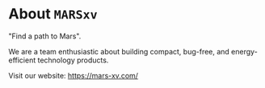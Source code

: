 # About `MARSxv`
"Find a path to Mars".

We are a team enthusiastic about building compact, bug-free, and energy-efficient technology products.

Visit our website: https://mars-xv.com/
